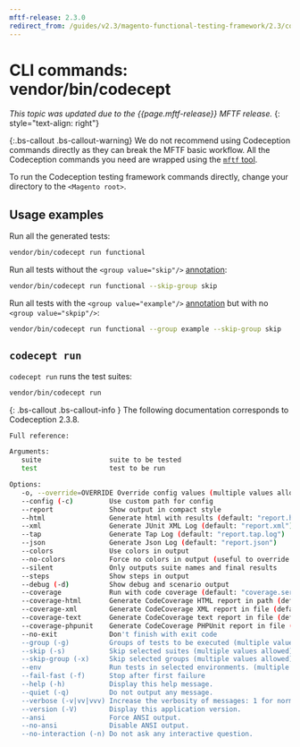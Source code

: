 ```yaml
---
mftf-release: 2.3.0
redirect_from: /guides/v2.3/magento-functional-testing-framework/2.3/commands/codeception.html
---
```


# CLI commands: vendor/bin/codecept

_This topic was updated due to the {{page.mftf-release}} MFTF release._
{: style="text-align: right"}

{:.bs-callout .bs-callout-warning}
We do not recommend using Codeception commands directly as they can break the MFTF basic workflow.
All the Codeception commands you need are wrapped using the [`mftf` tool][].

To run the Codeception testing framework commands directly, change your directory to the `<Magento root>`.

## Usage examples

Run all the generated tests:

```bash
vendor/bin/codecept run functional
```

Run all tests without the `<group value="skip"/>` [annotation][]:

```bash
vendor/bin/codecept run functional --skip-group skip
```

Run all tests with the `<group value="example"/>` [annotation][] but with no `<group value="skpip"/>`:

```bash
vendor/bin/codecept run functional --group example --skip-group skip
```

## `codecept run`

`codecept run` runs the test suites:

```bash
vendor/bin/codecept run
```

{: .bs-callout .bs-callout-info }
The following documentation corresponds to Codeception 2.3.8.

```bash
Full reference:

Arguments:
   suite                 suite to be tested
   test                  test to be run

Options:
   -o, --override=OVERRIDE Override config values (multiple values allowed)
   --config (-c)         Use custom path for config
   --report              Show output in compact style
   --html                Generate html with results (default: "report.html")
   --xml                 Generate JUnit XML Log (default: "report.xml")
   --tap                 Generate Tap Log (default: "report.tap.log")
   --json                Generate Json Log (default: "report.json")
   --colors              Use colors in output
   --no-colors           Force no colors in output (useful to override config file)
   --silent              Only outputs suite names and final results
   --steps               Show steps in output
   --debug (-d)          Show debug and scenario output
   --coverage            Run with code coverage (default: "coverage.serialized")
   --coverage-html       Generate CodeCoverage HTML report in path (default: "coverage")
   --coverage-xml        Generate CodeCoverage XML report in file (default: "coverage.xml")
   --coverage-text       Generate CodeCoverage text report in file (default: "coverage.txt")
   --coverage-phpunit    Generate CodeCoverage PHPUnit report in file (default: "coverage-phpunit")
   --no-exit             Don't finish with exit code
   --group (-g)          Groups of tests to be executed (multiple values allowed)
   --skip (-s)           Skip selected suites (multiple values allowed)
   --skip-group (-x)     Skip selected groups (multiple values allowed)
   --env                 Run tests in selected environments. (multiple values allowed, environments can be merged with ',')
   --fail-fast (-f)      Stop after first failure
   --help (-h)           Display this help message.
   --quiet (-q)          Do not output any message.
   --verbose (-v|vv|vvv) Increase the verbosity of messages: 1 for normal output, 2 for more verbose output and 3 for debug
   --version (-V)        Display this application version.
   --ansi                Force ANSI output.
   --no-ansi             Disable ANSI output.
   --no-interaction (-n) Do not ask any interactive question.
```

<!-- Link definitions -->

[`mftf` tool]: mftf.html
[annotation]: ../test/annotations.html